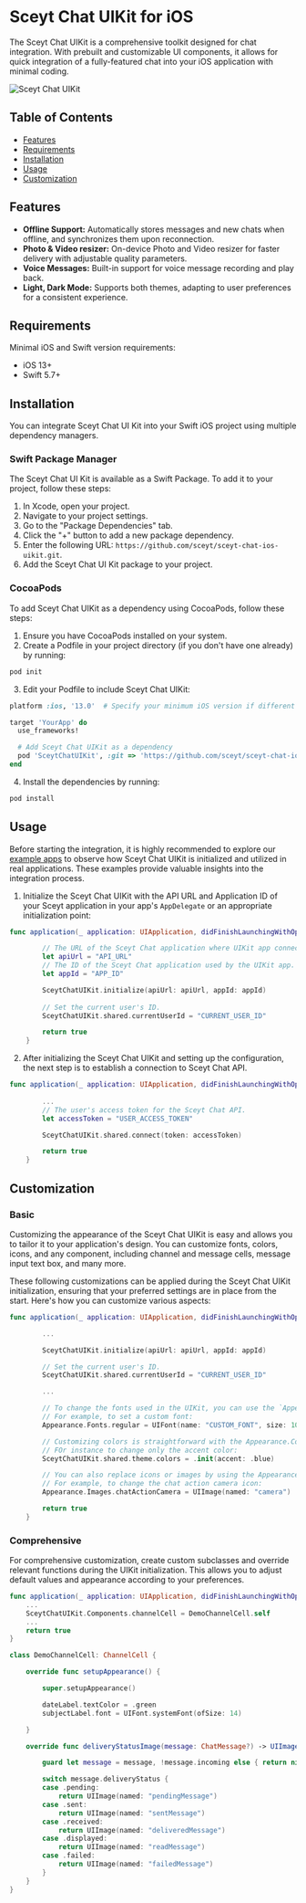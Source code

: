 # Sceyt Chat UIKit for iOS
The Sceyt Chat UIKit is a comprehensive toolkit designed for chat integration. With prebuilt and customizable UI components, it allows for quick integration of a fully-featured chat into your iOS application with minimal coding.

![Sceyt Chat UIKit](https://us-ohio-api.sceyt.com/user/api/v1/files/8lwox2ge93/cc7974d21fef0eee32fcce0abd1a16841b8828aabafbc808a0a12ad830090479b252b375cb4a93eac4f408950222/ios.webp)


## Table of Contents
* [Features](#features)
* [Requirements](#requirements)
* [Installation](#installation)
* [Usage](#usage)
* [Customization](#customization)

## Features
- **Offline Support:** Automatically stores messages and new chats when offline, and synchronizes them upon reconnection.
- **Photo & Video resizer:** On-device Photo and Video resizer for faster delivery with adjustable quality parameters.
- **Voice Messages:** Built-in support for voice message recording and play back.
- **Light, Dark Mode:**  Supports both themes, adapting to user preferences for a consistent experience.

## Requirements
Minimal iOS and Swift version requirements:
- iOS 13+
- Swift 5.7+

## Installation
You can integrate Sceyt Chat UI Kit into your Swift iOS project using multiple dependency managers.

### Swift Package Manager
The Sceyt Chat UI Kit is available as a Swift Package. To add it to your project, follow these steps:

1. In Xcode, open your project.
2. Navigate to your project settings.
3. Go to the "Package Dependencies" tab.
4. Click the "+" button to add a new package dependency.
5. Enter the following URL: `https://github.com/sceyt/sceyt-chat-ios-uikit.git`.
6. Add the Sceyt Chat UI Kit package to your project.

### CocoaPods
To add Sceyt Chat UIKit as a dependency using CocoaPods, follow these steps:

1. Ensure you have CocoaPods installed on your system.
2. Create a Podfile in your project directory (if you don't have one already) by running:

```bash
pod init
```

3. Edit your Podfile to include Sceyt Chat UIKit:

```ruby
platform :ios, '13.0'  # Specify your minimum iOS version if different

target 'YourApp' do
  use_frameworks!

  # Add Sceyt Chat UIKit as a dependency
  pod 'SceytChatUIKit', :git => 'https://github.com/sceyt/sceyt-chat-ios-uikit.git'
end
```

4. Install the dependencies by running:

```bash
pod install
```

## Usage

Before starting the integration, it is highly recommended to explore our [example apps](https://github.com/sceyt/sceyt-chat-ios-uikit/tree/main/Example) to observe how Sceyt Chat UIKit is initialized and utilized in real applications. These examples provide valuable insights into the integration process.

1. Initialize the Sceyt Chat UIKit with the API URL and Application ID of your Sceyt application in your app's `AppDelegate` or an appropriate initialization point:

```swift
func application(_ application: UIApplication, didFinishLaunchingWithOptions launchOptions: [UIApplication.LaunchOptionsKey: Any]?) -> Bool {

        // The URL of the Sceyt Chat application where UIKit app connects.
        let apiUrl = "API_URL"
        // The ID of the Sceyt Chat application used by the UIKit app.
        let appId = "APP_ID"

        SceytChatUIKit.initialize(apiUrl: apiUrl, appId: appId)
        
        // Set the current user's ID.
        SceytChatUIKit.shared.currentUserId = "CURRENT_USER_ID"

        return true
    }
```

2. After initializing the Sceyt Chat UIKit and setting up the configuration, the next step is to establish a connection to Sceyt Chat API.

```swift
func application(_ application: UIApplication, didFinishLaunchingWithOptions launchOptions: [UIApplication.LaunchOptionsKey: Any]?) -> Bool {
        
        ...
        // The user's access token for the Sceyt Chat API.
        let accessToken = "USER_ACCESS_TOKEN"

        SceytChatUIKit.shared.connect(token: accessToken)

        return true
    }
```

## Customization

### Basic
Customizing the appearance of the Sceyt Chat UIKit is easy and allows you to tailor it to your application's design. You can customize fonts, colors, icons, and any component, including channel and message cells, message input text box, and many more. 

These following customizations can be applied during the Sceyt Chat UIKit initialization, ensuring that your preferred settings are in place from the start. Here's how you can customize various aspects:

```swift
func application(_ application: UIApplication, didFinishLaunchingWithOptions launchOptions: [UIApplication.LaunchOptionsKey: Any]?) -> Bool {

        ...

        SceytChatUIKit.initialize(apiUrl: apiUrl, appId: appId)

        // Set the current user's ID.
        SceytChatUIKit.shared.currentUserId = "CURRENT_USER_ID"

        ...

        // To change the fonts used in the UIKit, you can use the `Appearance.Fonts` property.
        // For example, to set a custom font:
        Appearance.Fonts.regular = UIFont(name: "CUSTOM_FONT", size: 10)

        // Customizing colors is straightforward with the Appearance.Colors property.
        // FOr instance to change only the accent color:
        SceytChatUIKit.shared.theme.colors = .init(accent: .blue)

        // You can also replace icons or images by using the Appearance.Images property.
        // For example, to change the chat action camera icon:
        Appearance.Images.chatActionCamera = UIImage(named: "camera")

        return true
    }
```

### Comprehensive
For comprehensive customization, create custom subclasses and override relevant functions during the UIKit initialization. This allows you to adjust default values and appearance according to your preferences.

```swift
func application(_ application: UIApplication, didFinishLaunchingWithOptions launchOptions: [UIApplication.LaunchOptionsKey: Any]?) -> Bool {
    ...
    SceytChatUIKit.Components.channelCell = DemoChannelCell.self
    ...
    return true
}
```
```swift
class DemoChannelCell: ChannelCell {

    override func setupAppearance() {

        super.setupAppearance()

        dateLabel.textColor = .green
        subjectLabel.font = UIFont.systemFont(ofSize: 14)

    }

    override func deliveryStatusImage(message: ChatMessage?) -> UIImage? {

        guard let message = message, !message.incoming else { return nil }

        switch message.deliveryStatus {
        case .pending:
            return UIImage(named: "pendingMessage")
        case .sent:
            return UIImage(named: "sentMessage")
        case .received:
            return UIImage(named: "deliveredMessage")
        case .displayed:
            return UIImage(named: "readMessage")
        case .failed:
            return UIImage(named: "failedMessage")
        }
    }
}
```
